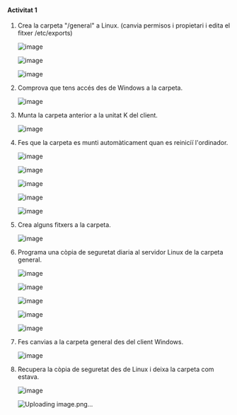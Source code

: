 #### Activitat 1 

1. Crea la carpeta "/general" a Linux. (canvia permisos i propietari i edita el fitxer /etc/exports)
   
   ![image](https://github.com/user-attachments/assets/b12066d6-df31-4105-a335-af3182167779)

   ![image](https://github.com/user-attachments/assets/18177abc-024e-45cb-a384-ce0d11241876)

   ![image](https://github.com/user-attachments/assets/69d1be9c-2ec6-4c84-9119-7983ec384368)

3. Comprova que tens accés des de Windows a la carpeta.
   
   ![image](https://github.com/user-attachments/assets/4610a7d1-c10a-4ca3-b85c-f6dfd5152893)

   
   
4. Munta la carpeta anterior a la unitat K del client.

   ![image](https://github.com/user-attachments/assets/81f62485-faec-495d-a47a-3d2d6e770846)

   
5. Fes que la carpeta es munti automàticament quan es reiniciï l'ordinador.

   ![image](https://github.com/user-attachments/assets/aceeab90-3cdd-4a49-8b45-0f26e462b406)

   ![image](https://github.com/user-attachments/assets/39bb6619-6c54-458e-beee-c1822f67a6ea)

   ![image](https://github.com/user-attachments/assets/659decd4-ce97-46d2-96a1-632277c746af)

   ![image](https://github.com/user-attachments/assets/5f983e02-835f-4838-9664-52c365e8c958)

   ![image](https://github.com/user-attachments/assets/f58f980d-310c-46e8-960d-867a201c1726)

   
6. Crea alguns fitxers a la carpeta.

   ![image](https://github.com/user-attachments/assets/bf8ab10f-fcec-4c53-8f26-ff1f5eb3e2c3)

   
7. Programa una còpia de seguretat diaria al servidor Linux de la carpeta general.

   ![image](https://github.com/user-attachments/assets/a1bd4028-4e15-4760-b014-3d5413231a8b)

   ![image](https://github.com/user-attachments/assets/9de977a1-aaf9-45e7-96b5-2a6ac1921561)

   ![image](https://github.com/user-attachments/assets/9cb5fbbf-45b4-4ca8-bf63-df9adf05ac92)

   ![image](https://github.com/user-attachments/assets/5f89a8a9-9032-447e-a02b-40584945362e)

   ![image](https://github.com/user-attachments/assets/299d2ab8-e9ef-43b9-a57a-0c601db0fba8)

    
8. Fes canvias a la carpeta general des del client Windows.

   ![image](https://github.com/user-attachments/assets/56f4a1f4-6658-4fd2-95ec-0df3e863f750)

    
9. Recupera la còpia de seguretat des de Linux i deixa la carpeta com estava.
   
   
    ![image](https://github.com/user-attachments/assets/155f0a5e-2c30-4233-acf5-189b133fd199)

   ![Uploading image.png…]()

    
